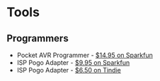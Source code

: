 # Tools
## Programmers
- Pocket AVR Programmer - [$14.95 on Sparkfun](https://www.sparkfun.com/products/9825)
- ISP Pogo Adapter - [$9.95 on Sparkfun](https://www.sparkfun.com/products/11591)
-  ISP Pogo Adapter - [$6.50 on Tindie](https://www.tindie.com/products/madworm/tiny-avr-isp-pogo-pin-programming-adapter/)
